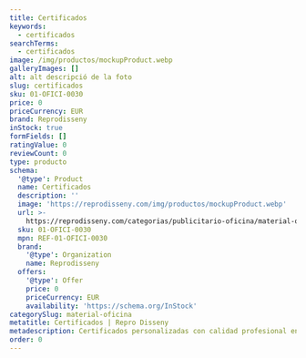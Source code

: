 ```yaml
---
title: Certificados
keywords:
  - certificados
searchTerms:
  - certificados
image: /img/productos/mockupProduct.webp
galleryImages: []
alt: alt descripció de la foto
slug: certificados
sku: 01-OFICI-0030
price: 0
priceCurrency: EUR
brand: Reprodisseny
inStock: true
formFields: []
ratingValue: 0
reviewCount: 0
type: producto
schema:
  '@type': Product
  name: Certificados
  description: ''
  image: 'https://reprodisseny.com/img/productos/mockupProduct.webp'
  url: >-
    https://reprodisseny.com/categorias/publicitario-oficina/material-oficina/certificados
  sku: 01-OFICI-0030
  mpn: REF-01-OFICI-0030
  brand:
    '@type': Organization
    name: Reprodisseny
  offers:
    '@type': Offer
    price: 0
    priceCurrency: EUR
    availability: 'https://schema.org/InStock'
categorySlug: material-oficina
metatitle: Certificados | Repro Disseny
metadescription: Certificados personalizadas con calidad profesional en Cataluña.
order: 0
---
```


